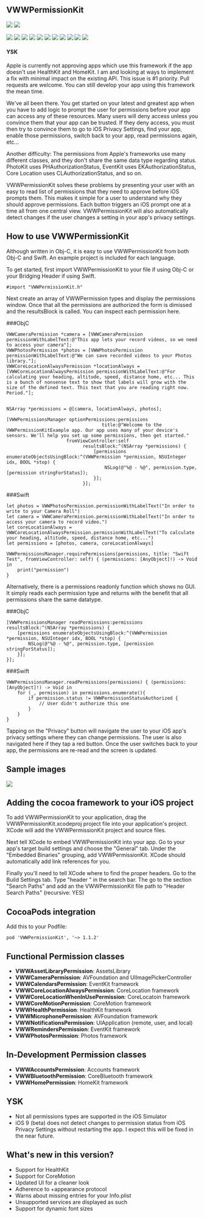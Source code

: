 ## VWWPermissionKit

[![](https://img.shields.io/badge/License-MIT-00ff00.svg)](https://github.com/zakkhoyt)
[![](https://img.shields.io/badge/Pod-1.1.2-0000ff.svg)](https://github.com/zakkhoyt)



[![](https://img.shields.io/badge/iOS-AssetLibrary-0000ff.svg)](https://github.com/zakkhoyt)
[![](https://img.shields.io/badge/iOS-Camera-0000ff.svg)](https://github.com/zakkhoyt)
[![](https://img.shields.io/badge/iOS-Calendar-0000ff.svg)](https://github.com/zakkhoyt)
[![](https://img.shields.io/badge/iOS-Contacts-0000ff.svg)](https://github.com/zakkhoyt)
[![](https://img.shields.io/badge/iOS-CoreLocation-0000ff.svg)](https://github.com/zakkhoyt)
[![](https://img.shields.io/badge/iOS-CoreMotion-0000ff.svg)](https://github.com/zakkhoyt)
[![](https://img.shields.io/badge/iOS-HealthKit-0000ff.svg)](https://github.com/zakkhoyt)
[![](https://img.shields.io/badge/iOS-Notifications-0000ff.svg)](https://github.com/zakkhoyt)
[![](https://img.shields.io/badge/iOS-Microphone-0000ff.svg)](https://github.com/zakkhoyt)
[![](https://img.shields.io/badge/iOS-Reminders-0000ff.svg)](https://github.com/zakkhoyt)
[![](https://img.shields.io/badge/iOS-Photos-0000ff.svg)](https://github.com/zakkhoyt)



#### YSK 
Apple is currently not approving apps which use this framework if the app doesn't use HealthKit and HomeKit. I am and looking at ways to implement a fix with minimal impact on the existing API. This issue is #1 priority. Pull requests are welcome. You can still develop your app using this framework the mean time. 

We've all been there. You get started on your latest and greatest app when you have to add logic to prompt the user for permissions before your app can access any of these resources. Many users will deny access unless you convince them that your app can be trusted. If they deny access, you must then try to convince them to go to iOS Privacy Settings, find your app, enable those permissions, switch back to your app, read permissions again, etc...

Another difficulty: The permissions from Apple's frameworks use many different classes, and they don't share the same data type regarding status. PhotoKit uses PHAuthorizationStatus, EventKit uses EKAuthorizationStatus, Core Location uses CLAuthorizationStatus, and so on.

VWWPermissionKit solves these problems by presenting your user with an easy to read list of permissions that they need to approve before iOS prompts them. This makes it simple for a user to understand why they should approve permissions. Each button triggers an iOS prompt one at a time all from one central view. VWWPermissionKit will also automatically detect changes if the user changes a setting in your app's privacy settings.

## How to use VWWPermissionKit

Although written in Obj-C, it is easy to use VWWPermissionKit from both Obj-C and Swift. An example project is included for each language. 

To get started, first import VWWPermissionKit to your file if using Obj-C or your Bridging Header if using Swift.

```
#import "VWWPermissionKit.h"
```

Next create an array of VWWPermission types and display the permissions window. Once that all the permissions are authorized the form is dimissed and the resultsBlock is called. You can inspect each permission here. 

###ObjC
```
VWWCameraPermission *camera = [VWWCameraPermission permissionWithLabelText:@"This app lets your record videos, so we need to access your camera"];
VWWPhotosPermission *photos = [VWWPhotosPermission permissionWithLabelText:@"We can save recorded videos to your Photos library."];
VWWCoreLocationAlwaysPermission *locationAlways = [VWWCoreLocationAlwaysPermission permissionWithLabelText:@"For calculating your heading, altitude, speed, distance home, etc... This is a bunch of nonsense text to show that labels will grow with the size of the defined text. This text that you are reading right now. Period."];


NSArray *permissions = @[camera, locationAlways, photos];

[VWWPermissionsManager optionPermissions:permissions
                                   title:@"Welcome to the VWWPermissionKitExample app. Our app uses many of your device's sensors. We'll help you set up some permissions, then get started."
                      fromViewController:self
                            resultsBlock:^(NSArray *permissions) {
                                [permissions enumerateObjectsUsingBlock:^(VWWPermission *permission, NSUInteger idx, BOOL *stop) {
                                    NSLog(@"%@ - %@", permission.type, [permission stringForStatus]);
                                }];
                            }];
```

###Swift
```
let photos = VWWPhotosPermission.permissionWithLabelText("In order to write to your Camera Roll")
let camera = VWWCameraPermission.permissionWithLabelText("In order to access your camera to record video.")
let coreLocationAlways = VWWCoreLocationAlwaysPermission.permissionWithLabelText("To calculate your heading, altitude, speed, distance home, etc...")
let permissions = [photos, camera, coreLocationAlways]

VWWPermissionsManager.requirePermissions(permissions, title: "Swift Test", fromViewController: self) { (permissions: [AnyObject]!) -> Void in
    print("permission")
}

```

Alternatively, there is a permissions readonly function which shows no GUI. It simply reads each permission type and returns with the benefit that all permissions share the same datatype. 

###ObjC
```
[VWWPermissionsManager readPermissions:permissions resultsBlock:^(NSArray *permissions) {
    [permissions enumerateObjectsUsingBlock:^(VWWPermission *permission, NSUInteger idx, BOOL *stop) {
        NSLog(@"%@ - %@", permission.type, [permission stringForStatus]);
    }];
}];

```


###Swift
```
VWWPermissionsManager.readPermissions(permissions) { (permissions:[AnyObject]!) -> Void in
    for (_, permission) in permissions.enumerate(){
        if permission.status != VWWPermissionStatusAuthorized {
            // User didn't authorize this one
        }
    }
}
```



Tapping on the "Privacy" button will navigate the user to your iOS app's privacy settings where they can change permissions. The user is also navigated here if they tap a red button. Once the user switches back to your app, the permissions are re-read and the screen is updated.


## Sample images ##

![](http://i.imgur.com/HWw9OXN.gif)


## Adding the cocoa framework to your iOS project ##
To add VWWPermissionKit to your application, drag the VWWPermissionKit.xcodeproj project file into your application's project. XCode will add the VWWPermissionKit project and source files.

Next tell XCode to embed VWWPermissionKit into your app. Go to your app's target build settings and choose the "General" tab. Under the "Embedded Binaries" grouping, add VWWPermissionKit. XCode should automatically add link references for you.

Finally you'll need to tell XCode where to find the proper headers. Go to the Build Settings tab. Type "header " in the search bar. The go to the section "Search Paths" and add an the VWWPermissionKit file path to "Header Search Paths" (recursive: YES)

## CocoaPods integration
Add this to your Podfile:
```
pod 'VWWPermissionKit', '~> 1.1.2'
```

## Functional Permission classes ##
- **VWWAssetLibraryPermission**: AssetsLibrary
- **VWWCameraPermission**: AVFoundation and UIImagePickerController
- **VWWCalendarsPermission**: EventKit framework
- **VWWCoreLocationAlwaysPermission**: CoreLocation framework
- **VWWCoreLocationWhenInUsePermission**: CoreLocatoin framework
- **VWWCoreMotionPermission**: CoreMotion framework
- **VWWHealthPermission**: HealthKit framework
- **VWWMicrophonePermission**: AVFoundation framework
- **VWWNotificationsPermission**: UIApplication (remote, user, and local)
- **VWWRemindersPermission**: EventKit framework
- **VWWPhotosPermission**: Photos framework

## In-Development Permission classes ##
- **VWWAccountsPermission**: Accounts framework
- **VWWBluetoothPermission**: CoreBluetooth framework
- **VWWHomePermission**: HomeKit framework

## YSK ##
- Not all permissions types are supported in the iOS Simulator
- iOS 9 (beta) does not detect changes to permission status from iOS Privacy Settings without restarting the app. I expect this will be fixed in the near future. 

## What's new in this version? ##
- Support for HealthKit
- Support for CoreMotion
- Updated UI for a cleaner look
- Adherence to +appearance protocol
- Warns about missing entries for your Info.plist
- Unsupported services are displayed as such
- Support for dynamic font sizes



